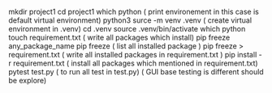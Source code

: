 
mkdir project1
cd project1
which python ( print environement in this case is default virtual environment)
python3 surce -m venv .venv ( create virtual environment in .venv)
cd .venv
source .venv/bin/activate
which python
touch requirement.txt ( write all packages which install)
pip freeze any_package_name
pip freeze ( list all installed package )
pip freeze > requirement.txt ( write all installed packages in requirement.txt )
pip install -r requirement.txt ( install all packages which mentioned in requirement.txt)
pytest test.py ( to run all test in test.py)
( GUI base testing is different should be explore)
